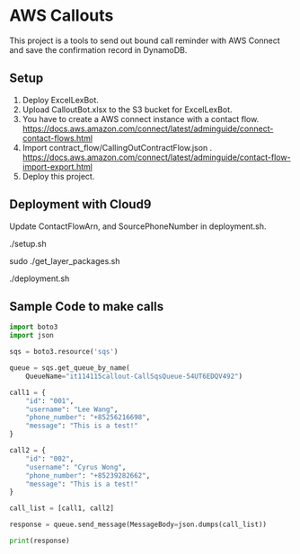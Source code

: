 # AWS Callouts

This project is a tools to send out bound call reminder with AWS Connect and save the confirmation record in DynamoDB.


## Setup

1. Deploy ExcelLexBot.
2. Upload CalloutBot.xlsx to the S3 bucket for ExcelLexBot.
2. You have to create a AWS connect instance with a contact flow. https://docs.aws.amazon.com/connect/latest/adminguide/connect-contact-flows.html 
2. Import contract_flow/CallingOutContractFlow.json . https://docs.aws.amazon.com/connect/latest/adminguide/contact-flow-import-export.html
3. Deploy this project.

## Deployment with Cloud9
Update ContactFlowArn, and SourcePhoneNumber in deployment.sh.

./setup.sh

sudo ./get_layer_packages.sh

./deployment.sh


## Sample Code to make calls

```python
import boto3
import json

sqs = boto3.resource('sqs')

queue = sqs.get_queue_by_name(
    QueueName="it114115callout-CallSqsQueue-54UT6EDQV492")

call1 = {
    "id": "001",
    "username": "Lee Wang",
    "phone_number": "+85256216698",
    "message": "This is a test!"
}

call2 = {
    "id": "002",
    "username": "Cyrus Wong",
    "phone_number": "+85239282662",
    "message": "This is a test!"
}

call_list = [call1, call2]

response = queue.send_message(MessageBody=json.dumps(call_list))

print(response)

```

